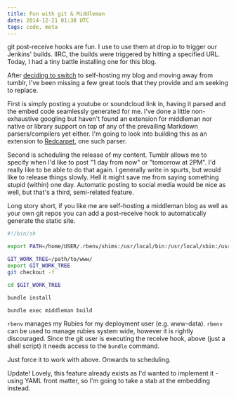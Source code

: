 ```yaml
---
title: Fun with git & Middleman
date: 2014-12-21 01:38 UTC
tags: code, meta
---
```


git post-receive hooks are fun. I use to use them at drop.io to trigger our Jenkins' builds. IIRC, the builds were triggered by hitting a specified URL. Today, I had a tiny battle installing one for this blog.

After [deciding to switch](http://kunalashah.com/blog/2014/11/25/new-blog.html) to self-hosting my blog and moving away from tumblr, I've been missing a few great tools that they provide and am seeking to replace.

First is simply posting a youtube or soundcloud link in, having it parsed and the embed code seamlessly generated for me. I've done a little non-exhaustive googling but haven't found an extension for middleman nor native or library support on top of any of the prevailing Markdown parsers/compilers yet either. I'm going to look into building this as an extension to [Redcarpet](https://github.com/vmg/redcarpet), one such parser.

Second is scheduling the release of my content. Tumblr allows me to specify when I'd like to post "1 day from now" or "tomorrow at 2PM". I'd really like to be able to do that again. I generally write in spurts, but would like to release things slowly. Hell it might save me from saying something stupid (within) one day. Automatic posting to social media would be nice as well, but that's a third, semi-related feature.

Long story short, if you like me are self-hosting a middleman blog as well as your own git repos you can add a post-receive hook to automatically generate the static site.

```sh
#!/bin/sh

export PATH=/home/USER/.rbenv/shims:/usr/local/bin:/usr/local/sbin:/usr/bin:/bin:/usr/sbin:/sbin:$PATH

GIT_WORK_TREE=/path/to/www/
export GIT_WORK_TREE
git checkout -f

cd $GIT_WORK_TREE

bundle install

bundle exec middleman build
```

`rbenv` manages my Rubies for my deployment user (e.g. www-data). `rbenv` can be used to manage rubies system wide, however it is rightly discouraged. Since the git user is executing the receive hook, above (just a shell script) it needs access to the `bundle` command.

Just force it to work with above. Onwards to scheduling.

Update! Lovely, this feature already exists as I'd wanted to implement it - using YAML front matter, so I'm going to take a stab at the embedding instead.
